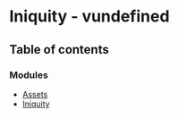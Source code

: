# Iniquity - vundefined

## Table of contents

### Modules

- [Assets](modules/Assets.md)
- [Iniquity](modules/Iniquity.md)
